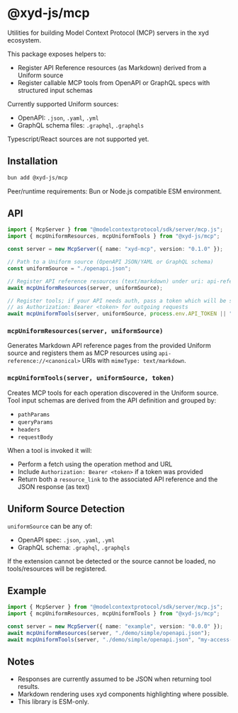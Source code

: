 # @xyd-js/mcp

Utilities for building Model Context Protocol (MCP) servers in the xyd ecosystem.

This package exposes helpers to:

- Register API Reference resources (as Markdown) derived from a Uniform source
- Register callable MCP tools from OpenAPI or GraphQL specs with structured input schemas

Currently supported Uniform sources:

- OpenAPI: `.json`, `.yaml`, `.yml`
- GraphQL schema files: `.graphql`, `.graphqls`

Typescript/React sources are not supported yet.

## Installation

```bash
bun add @xyd-js/mcp
```

Peer/runtime requirements: Bun or Node.js compatible ESM environment.

## API

```ts
import { McpServer } from "@modelcontextprotocol/sdk/server/mcp.js";
import { mcpUniformResources, mcpUniformTools } from "@xyd-js/mcp";

const server = new McpServer({ name: "xyd-mcp", version: "0.1.0" });

// Path to a Uniform source (OpenAPI JSON/YAML or GraphQL schema)
const uniformSource = "./openapi.json";

// Register API reference resources (text/markdown) under uri: api-reference://<canonical>
await mcpUniformResources(server, uniformSource);

// Register tools; if your API needs auth, pass a token which will be sent
// as Authorization: Bearer <token> for outgoing requests
await mcpUniformTools(server, uniformSource, process.env.API_TOKEN || "");
```

### `mcpUniformResources(server, uniformSource)`

Generates Markdown API reference pages from the provided Uniform source and registers them as MCP resources using `api-reference://<canonical>` URIs with `mimeType: text/markdown`.

### `mcpUniformTools(server, uniformSource, token)`

Creates MCP tools for each operation discovered in the Uniform source. Tool input schemas are derived from the API definition and grouped by:

- `pathParams`
- `queryParams`
- `headers`
- `requestBody`

When a tool is invoked it will:

- Perform a fetch using the operation method and URL
- Include `Authorization: Bearer <token>` if a token was provided
- Return both a `resource_link` to the associated API reference and the JSON response (as text)

## Uniform Source Detection

`uniformSource` can be any of:

- OpenAPI spec: `.json`, `.yaml`, `.yml`
- GraphQL schema: `.graphql`, `.graphqls`

If the extension cannot be detected or the source cannot be loaded, no tools/resources will be registered.

## Example

```ts
import { McpServer } from "@modelcontextprotocol/sdk/server/mcp.js";
import { mcpUniformResources, mcpUniformTools } from "@xyd-js/mcp";

const server = new McpServer({ name: "example", version: "0.0.0" });
await mcpUniformResources(server, "./demo/simple/openapi.json");
await mcpUniformTools(server, "./demo/simple/openapi.json", "my-access-token");
```

## Notes

- Responses are currently assumed to be JSON when returning tool results.
- Markdown rendering uses xyd components highlighting where possible.
- This library is ESM-only.


